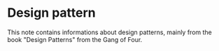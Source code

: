 # Design pattern

This note contains informations about design patterns, mainly from the book "Design Patterns" from the Gang of Four.